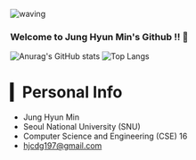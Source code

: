 ![waving](https://capsule-render.vercel.app/api?type=waving&height=200&text=JungHyunMin&fontAlign=50&fontAlignY=40&color=gradient)

### Welcome to Jung Hyun Min's Github !! 👋

![Anurag's GitHub stats](https://github-readme-stats-sand-six-91.vercel.app/api?username=Hansat8342&show_icons=true&count_private=true&line_height=24&theme=dracula&hide=stars)
![Top Langs](https://github-readme-stats-sand-six-91.vercel.app/api/top-langs/?username=Hansat8342&layout=compact&theme=dracula&line_height=24)

# ▎Personal Info
- Jung Hyun Min
- Seoul National University (SNU)
- Computer Science and Engineering (CSE) 16
- hjcdg197@gmail.com


<!--
**Hansat8342/Hansat8342** is a ✨ _special_ ✨ repository because its `README.md` (this file) appears on your GitHub profile.

Here are some ideas to get you started:

- 🔭 I’m currently working on ...
- 🌱 I’m currently learning ...
- 👯 I’m looking to collaborate on ...
- 🤔 I’m looking for help with ...
- 💬 Ask me about ...
- 📫 How to reach me: ...
- 😄 Pronouns: ...
- ⚡ Fun fact: ...
-->
